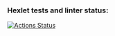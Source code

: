 ### Hexlet tests and linter status:
[![Actions Status](https://github.com/dmitriimi/python-project-49/workflows/hexlet-check/badge.svg)](https://github.com/dmitriimi/python-project-49/actions)